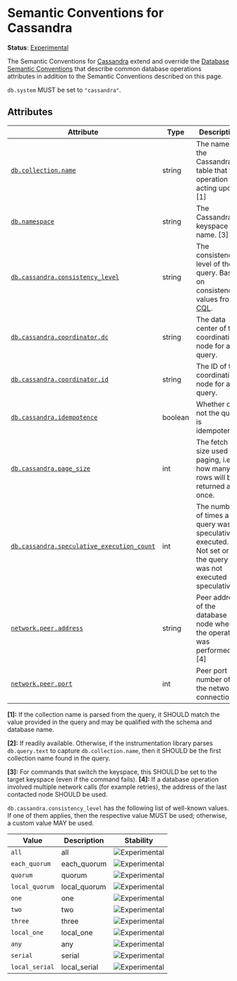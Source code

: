 <!--- Hugo front matter used to generate the website version of this page:
linkTitle: Cassandra
--->

# Semantic Conventions for Cassandra

**Status**: [Experimental][DocumentStatus]

The Semantic Conventions for [Cassandra](https://cassandra.apache.org/) extend and override the [Database Semantic Conventions](database-spans.md)
that describe common database operations attributes in addition to the Semantic Conventions
described on this page.

`db.system` MUST be set to `"cassandra"`.

## Attributes

<!-- semconv db.cassandra(full,tag=tech-specific) -->
<!-- NOTE: THIS TEXT IS AUTOGENERATED. DO NOT EDIT BY HAND. -->
<!-- see templates/registry/markdown/snippet.md.j2 -->


| Attribute  | Type | Description  | Examples  | [Requirement Level](https://opentelemetry.io/docs/specs/semconv/general/attribute-requirement-level/) | Stability |
|---|---|---|---|---|---|
| [`db.collection.name`](/docs/attributes-registry/db.md) | string | The name of the Cassandra table that the operation is acting upon. [1] | `public.users`; `customers` | `Conditionally Required` [2] | ![Experimental](https://img.shields.io/badge/-experimental-blue) |
| [`db.namespace`](/docs/attributes-registry/db.md) | string | The Cassandra keyspace name. [3] | `mykeyspace` | `Conditionally Required` If available. | ![Experimental](https://img.shields.io/badge/-experimental-blue) |
| [`db.cassandra.consistency_level`](/docs/attributes-registry/db.md) | string | The consistency level of the query. Based on consistency values from [CQL](https://docs.datastax.com/en/cassandra-oss/3.0/cassandra/dml/dmlConfigConsistency.html). | `all`; `each_quorum`; `quorum` | `Recommended` | ![Experimental](https://img.shields.io/badge/-experimental-blue) |
| [`db.cassandra.coordinator.dc`](/docs/attributes-registry/db.md) | string | The data center of the coordinating node for a query. | `us-west-2` | `Recommended` | ![Experimental](https://img.shields.io/badge/-experimental-blue) |
| [`db.cassandra.coordinator.id`](/docs/attributes-registry/db.md) | string | The ID of the coordinating node for a query. | `be13faa2-8574-4d71-926d-27f16cf8a7af` | `Recommended` | ![Experimental](https://img.shields.io/badge/-experimental-blue) |
| [`db.cassandra.idempotence`](/docs/attributes-registry/db.md) | boolean | Whether or not the query is idempotent. |  | `Recommended` | ![Experimental](https://img.shields.io/badge/-experimental-blue) |
| [`db.cassandra.page_size`](/docs/attributes-registry/db.md) | int | The fetch size used for paging, i.e. how many rows will be returned at once. | `5000` | `Recommended` | ![Experimental](https://img.shields.io/badge/-experimental-blue) |
| [`db.cassandra.speculative_execution_count`](/docs/attributes-registry/db.md) | int | The number of times a query was speculatively executed. Not set or `0` if the query was not executed speculatively. | `0`; `2` | `Recommended` | ![Experimental](https://img.shields.io/badge/-experimental-blue) |
| [`network.peer.address`](/docs/attributes-registry/network.md) | string | Peer address of the database node where the operation was performed. [4] | `10.1.2.80`; `/tmp/my.sock` | `Recommended` | ![Stable](https://img.shields.io/badge/-stable-lightgreen) |
| [`network.peer.port`](/docs/attributes-registry/network.md) | int | Peer port number of the network connection. | `65123` | `Recommended` if and only if `network.peer.address` is set. | ![Stable](https://img.shields.io/badge/-stable-lightgreen) |



**[1]:** If the collection name is parsed from the query, it SHOULD match the value provided in the query and may be qualified with the schema and database name.

**[2]:** If readily available. Otherwise, if the instrumentation library parses `db.query.text` to capture `db.collection.name`, then it SHOULD be the first collection name found in the query.

**[3]:** For commands that switch the keyspace, this SHOULD be set to the target keyspace (even if the command fails).
**[4]:** If a database operation involved multiple network calls (for example retries), the address of the last contacted node SHOULD be used.


`db.cassandra.consistency_level` has the following list of well-known values. If one of them applies, then the respective value MUST be used; otherwise, a custom value MAY be used.

| Value  | Description | Stability |
|---|---|---|
| `all` | all | ![Experimental](https://img.shields.io/badge/-experimental-blue) |
| `each_quorum` | each_quorum | ![Experimental](https://img.shields.io/badge/-experimental-blue) |
| `quorum` | quorum | ![Experimental](https://img.shields.io/badge/-experimental-blue) |
| `local_quorum` | local_quorum | ![Experimental](https://img.shields.io/badge/-experimental-blue) |
| `one` | one | ![Experimental](https://img.shields.io/badge/-experimental-blue) |
| `two` | two | ![Experimental](https://img.shields.io/badge/-experimental-blue) |
| `three` | three | ![Experimental](https://img.shields.io/badge/-experimental-blue) |
| `local_one` | local_one | ![Experimental](https://img.shields.io/badge/-experimental-blue) |
| `any` | any | ![Experimental](https://img.shields.io/badge/-experimental-blue) |
| `serial` | serial | ![Experimental](https://img.shields.io/badge/-experimental-blue) |
| `local_serial` | local_serial | ![Experimental](https://img.shields.io/badge/-experimental-blue) |
 

<!-- endsemconv -->

[DocumentStatus]: https://github.com/open-telemetry/opentelemetry-specification/tree/v1.31.0/specification/document-status.md
